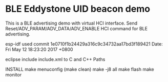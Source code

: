 BLE Eddystone UID beacon demo
===========================
This is a BLE advertising demo with virtual HCI interface. Send Reset/ADV_PARAM/ADV_DATA/ADV_ENABLE HCI command for BLE advertising.

esp-idf used
	commit 1e0710f1b24429a316c9c34732aa17bd3f189421
	Date:   Fri May 12 18:23:20 2017 +0800

eclipse
	include include.xml to C and C++ Paths

INSTALL
	make menuconfig
	(make clean)
	make -j8 all
	make flash
	make monitor



